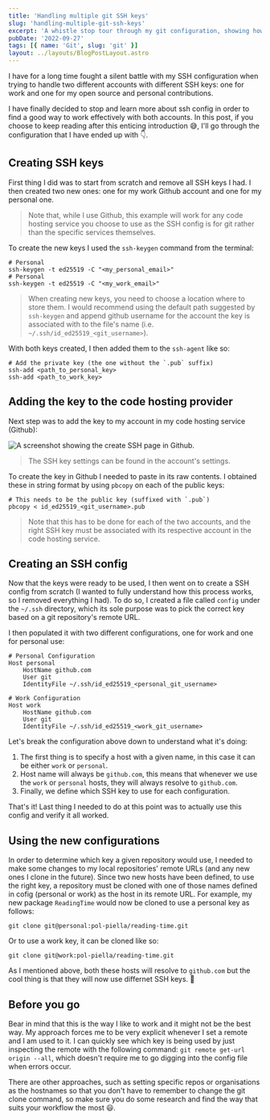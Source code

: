 ```yaml
---
title: 'Handling multiple git SSH keys'
slug: 'handling-multiple-git-ssh-keys'
excerpt: 'A whistle stop tour through my git configuration, showing how to effectively deal with two different git users and SSH keys.'
pubDate: '2022-09-27'
tags: [{ name: 'Git', slug: 'git' }]
layout: ../layouts/BlogPostLayout.astro
---
```


I have for a long time fought a silent battle with my SSH configuration when trying to handle two different accounts with different SSH keys: one for work and one for my open source and personal contributions.

I have finally decided to stop and learn more about ssh config in order to find a good way to work effectively with both accounts. In this post, if you choose to keep reading after this enticing introduction 😅, I'll go through the configuration that I have ended up with 👇.

## Creating SSH keys

First thing I did was to start from scratch and remove all SSH keys I had. I then created two new ones: one for my work Github account and one for my personal one.

> Note that, while I use Github, this example will work for any code hosting service you choose to use as the SSH config is for git rather than the specific services themselves.

To create the new keys I used the `ssh-keygen` command from the terminal:

```bash:Terminal
# Personal
ssh-keygen -t ed25519 -C "<my_personal_email>"
# Personal
ssh-keygen -t ed25519 -C "<my_work_email>"
```

> When creating new keys, you need to choose a location where to store them. I would recommend using the default path suggested by `ssh-keygen` and append github username for the account the key is associated with to the file's name (i.e. `~/.ssh/id_ed25519_<git_username>`).

With both keys created, I then added them to the `ssh-agent` like so:

```bash:Terminal
# Add the private key (the one without the `.pub` suffix)
ssh-add <path_to_personal_key>
ssh-add <path_to_work_key>
```

## Adding the key to the code hosting provider

Next step was to add the key to my account in my code hosting service (Github):

![A screenshot showing the create SSH page in Github.](/assets/posts/handling-multiple-git-ssh-keys/new-ssh-key.png)

> The SSH key settings can be found in the account's settings.

To create the key in Github I needed to paste in its raw contents. I obtained these in string format by using `pbcopy` on each of the public keys:

```bash:Terminal
# This needs to be the public key (suffixed with `.pub`)
pbcopy < id_ed25519_<git_username>.pub
```

> Note that this has to be done for each of the two accounts, and the right SSH key must be associated with its respective account in the code hosting service.

## Creating an SSH config

Now that the keys were ready to be used, I then went on to create a SSH config from scratch (I wanted to fully understand how this process works, so I removed everything I had). To do so, I created a file called `config` under the `~/.ssh` directory, which its sole purpose was to pick the correct key based on a git repository's remote URL.

I then populated it with two different configurations, one for work and one for personal use:

```yml:config
# Personal Configuration
Host personal
	HostName github.com
	User git
	IdentityFile ~/.ssh/id_ed25519_<personal_git_username>

# Work Configuration
Host work
	HostName github.com
	User git
	IdentityFile ~/.ssh/id_ed25519_<work_git_username>
```

Let's break the configuration above down to understand what it's doing:

1. The first thing is to specify a host with a given name, in this case it can be either `work` or `personal`.
2. Host name will always be `github.com`, this means that whenever we use the `work` or `personal` hosts, they will always resolve to `github.com`.
3. Finally, we define which SSH key to use for each configuration.

That's it! Last thing I needed to do at this point was to actually use this config and verify it all worked.

## Using the new configurations

In order to determine which key a given repository would use, I needed to make some changes to my local repositories' remote URLs (and any new ones I clone in the future). Since two new hosts have been defined, to use the right key, a repository must be cloned with one of those names defined in cofig (personal or work) as the host in its remote URL. For example, my new package `ReadingTime` would now be cloned to use a personal key as follows:

```bash:Terminal
git clone git@personal:pol-piella/reading-time.git
```

Or to use a work key, it can be cloned like so:

```bash:Terminal
git clone git@work:pol-piella/reading-time.git
```

As I mentioned above, both these hosts will resolve to `github.com` but the cool thing is that they will now use differnet SSH keys. 🎉

## Before you go

Bear in mind that this is the way I like to work and it might not be the best way. My approach forces me to be very explicit whenever I set a remote and I am used to it. I can quickly see which key is being used by just inspecting the remote with the following command: `git remote get-url origin --all`, which doesn't require me to go digging into the config file when errors occur.

There are other approaches, such as setting specific repos or organisations as the hostnames so that you don't have to remember to change the git clone command, so make sure you do some research and find the way that suits your workflow the most 😃.
